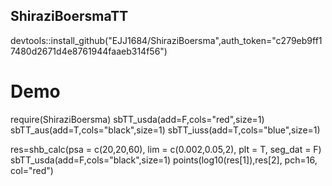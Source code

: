 ## ShiraziBoersmaTT

devtools::install_github("EJJ1684/ShiraziBoersma",auth_token="c279eb9ff17480d2671d4e8761944faaeb314f56")

# Demo

require(ShiraziBoersma)
sbTT_usda(add=F,cols="red",size=1)
sbTT_aus(add=T,cols="black",size=1)
sbTT_iuss(add=T,cols="blue",size=1)

res=shb_calc(psa = c(20,20,60), lim = c(0.002,0.05,2), plt = T, seg_dat = F)
sbTT_usda(add=F,cols="black",size=1)
points(log10(res[1]),res[2], pch=16, col="red")
